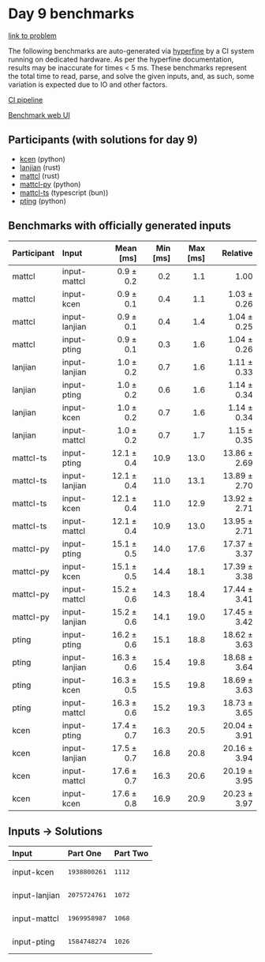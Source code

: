 # Day 9 benchmarks

[link to problem](https://adventofcode.com/2023/day/9)

The following benchmarks are auto-generated via
[hyperfine](https://github.com/sharkdp/hyperfine) by a CI system running on
dedicated hardware. As per the hyperfine documentation, results may be
inaccurate for times < 5 ms. These benchmarks represent the total time to read,
parse, and solve the given inputs, and, as such, some variation is expected due
to IO and other factors.

[CI pipeline](http://ci.papercode.net:8080/teams/main/pipelines/aoc2023)

[Benchmark web UI](https://aoc.ancalagon.black)


## Participants (with solutions for day 9)

- [kcen](https://github.com/kcen/aoc2023) (python)
- [lanjian](https://github.com/lanjian/aoc-2023) (rust)
- [mattcl](https://github.com/mattcl/aoc2023) (rust)
- [mattcl-py](https://github.com/mattcl/aoc2023-py) (python)
- [mattcl-ts](https://github.com/mattcl/aoc2023-js) (typescript (bun))
- [pting](https://github.com/pting/aoc2023) (python)


## Benchmarks with officially generated inputs

| Participant | Input | Mean [ms] | Min [ms] | Max [ms] | Relative |
|:---|:---|---:|---:|---:|---:|
| mattcl | input-mattcl | 0.9 ± 0.2 | 0.2 | 1.1 | 1.00 |
| mattcl | input-kcen | 0.9 ± 0.1 | 0.4 | 1.1 | 1.03 ± 0.26 |
| mattcl | input-lanjian | 0.9 ± 0.1 | 0.4 | 1.4 | 1.04 ± 0.25 |
| mattcl | input-pting | 0.9 ± 0.1 | 0.3 | 1.6 | 1.04 ± 0.26 |
| lanjian | input-lanjian | 1.0 ± 0.2 | 0.7 | 1.6 | 1.11 ± 0.33 |
| lanjian | input-pting | 1.0 ± 0.2 | 0.6 | 1.6 | 1.14 ± 0.34 |
| lanjian | input-kcen | 1.0 ± 0.2 | 0.7 | 1.6 | 1.14 ± 0.34 |
| lanjian | input-mattcl | 1.0 ± 0.2 | 0.7 | 1.7 | 1.15 ± 0.35 |
| mattcl-ts | input-pting | 12.1 ± 0.4 | 10.9 | 13.0 | 13.86 ± 2.69 |
| mattcl-ts | input-lanjian | 12.1 ± 0.4 | 11.0 | 13.1 | 13.89 ± 2.70 |
| mattcl-ts | input-kcen | 12.1 ± 0.4 | 11.0 | 12.9 | 13.92 ± 2.71 |
| mattcl-ts | input-mattcl | 12.1 ± 0.4 | 10.9 | 13.0 | 13.95 ± 2.71 |
| mattcl-py | input-pting | 15.1 ± 0.5 | 14.0 | 17.6 | 17.37 ± 3.37 |
| mattcl-py | input-kcen | 15.1 ± 0.5 | 14.4 | 18.1 | 17.39 ± 3.38 |
| mattcl-py | input-mattcl | 15.2 ± 0.6 | 14.3 | 18.4 | 17.44 ± 3.41 |
| mattcl-py | input-lanjian | 15.2 ± 0.6 | 14.1 | 19.0 | 17.45 ± 3.42 |
| pting | input-pting | 16.2 ± 0.6 | 15.1 | 18.8 | 18.62 ± 3.63 |
| pting | input-lanjian | 16.3 ± 0.6 | 15.4 | 19.8 | 18.68 ± 3.64 |
| pting | input-kcen | 16.3 ± 0.5 | 15.5 | 19.8 | 18.69 ± 3.63 |
| pting | input-mattcl | 16.3 ± 0.6 | 15.2 | 19.3 | 18.73 ± 3.65 |
| kcen | input-pting | 17.4 ± 0.7 | 16.3 | 20.5 | 20.04 ± 3.91 |
| kcen | input-lanjian | 17.5 ± 0.7 | 16.8 | 20.8 | 20.16 ± 3.94 |
| kcen | input-mattcl | 17.6 ± 0.7 | 16.3 | 20.6 | 20.19 ± 3.95 |
| kcen | input-kcen | 17.6 ± 0.8 | 16.9 | 20.9 | 20.23 ± 3.97 |


## Inputs -> Solutions

| Input | Part One | Part Two |
|:---|:---|:---|
|input-kcen|<pre>1938800261</pre>|<pre>1112</pre>|
|input-lanjian|<pre>2075724761</pre>|<pre>1072</pre>|
|input-mattcl|<pre>1969958987</pre>|<pre>1068</pre>|
|input-pting|<pre>1584748274</pre>|<pre>1026</pre>|